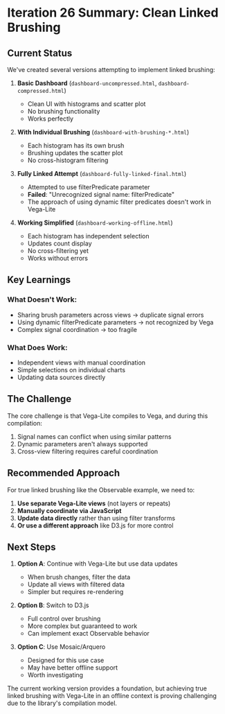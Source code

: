 # Iteration 26 Summary: Clean Linked Brushing

## Current Status

We've created several versions attempting to implement linked brushing:

1. **Basic Dashboard** (`dashboard-uncompressed.html`, `dashboard-compressed.html`)
   - Clean UI with histograms and scatter plot
   - No brushing functionality
   - Works perfectly

2. **With Individual Brushing** (`dashboard-with-brushing-*.html`)
   - Each histogram has its own brush
   - Brushing updates the scatter plot
   - No cross-histogram filtering

3. **Fully Linked Attempt** (`dashboard-fully-linked-final.html`)
   - Attempted to use filterPredicate parameter
   - **Failed**: "Unrecognized signal name: filterPredicate"
   - The approach of using dynamic filter predicates doesn't work in Vega-Lite

4. **Working Simplified** (`dashboard-working-offline.html`)
   - Each histogram has independent selection
   - Updates count display
   - No cross-filtering yet
   - Works without errors

## Key Learnings

### What Doesn't Work:
- Sharing brush parameters across views → duplicate signal errors
- Using dynamic filterPredicate parameters → not recognized by Vega
- Complex signal coordination → too fragile

### What Does Work:
- Independent views with manual coordination
- Simple selections on individual charts
- Updating data sources directly

## The Challenge

The core challenge is that Vega-Lite compiles to Vega, and during this compilation:
1. Signal names can conflict when using similar patterns
2. Dynamic parameters aren't always supported
3. Cross-view filtering requires careful coordination

## Recommended Approach

For true linked brushing like the Observable example, we need to:

1. **Use separate Vega-Lite views** (not layers or repeats)
2. **Manually coordinate via JavaScript**
3. **Update data directly** rather than using filter transforms
4. **Or use a different approach** like D3.js for more control

## Next Steps

1. **Option A**: Continue with Vega-Lite but use data updates
   - When brush changes, filter the data
   - Update all views with filtered data
   - Simpler but requires re-rendering

2. **Option B**: Switch to D3.js
   - Full control over brushing
   - More complex but guaranteed to work
   - Can implement exact Observable behavior

3. **Option C**: Use Mosaic/Arquero
   - Designed for this use case
   - May have better offline support
   - Worth investigating

The current working version provides a foundation, but achieving true linked brushing with Vega-Lite in an offline context is proving challenging due to the library's compilation model.
